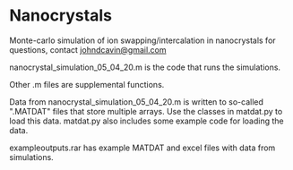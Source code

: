# Nanocrystals
Monte-carlo simulation of ion swapping/intercalation in nanocrystals
for questions, contact johndcavin@gmail.com

nanocrystal_simulation_05_04_20.m is the code that runs the simulations.

Other .m files are supplemental functions.

Data from nanocrystal_simulation_05_04_20.m is written to so-called ".MATDAT" files that store multiple arrays. Use the classes in matdat.py to load this data. matdat.py also includes some example code for loading the data.

exampleoutputs.rar has example MATDAT and excel files with data from simulations.
